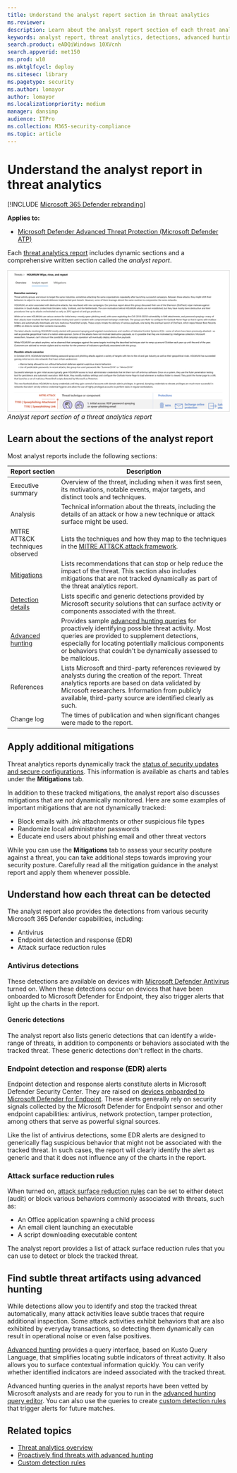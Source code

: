 ```yaml
---
title: Understand the analyst report section in threat analytics
ms.reviewer: 
description: Learn about the analyst report section of each threat analytics report. Understand how it provides information about threats, mitigations, detections, advanced hunting queries, and more.
keywords: analyst report, threat analytics, detections, advanced hunting queries, mitigations, 
search.product: eADQiWindows 10XVcnh
search.appverid: met150
ms.prod: w10
ms.mktglfcycl: deploy
ms.sitesec: library
ms.pagetype: security
ms.author: lomayor
author: lomayor
ms.localizationpriority: medium
manager: dansimp
audience: ITPro
ms.collection: M365-security-compliance 
ms.topic: article
---
```


# Understand the analyst report in threat analytics

[!INCLUDE [Microsoft 365 Defender rebranding](../../includes/microsoft-defender.md)]

**Applies to:**
- [Microsoft Defender Advanced Threat Protection (Microsoft Defender ATP)](https://go.microsoft.com/fwlink/p/?linkid=2069559)

Each [threat analytics report](threat-analytics.md) includes dynamic sections and a comprehensive written section called the _analyst report_.

![Image of the analyst report section of a threat analytics report](images/ta-analyst-report.png)
_Analyst report section of a threat analytics report_

## Learn about the sections of the analyst report
Most analyst reports include the following sections:

| Report section | Description |
|--|--|
| Executive summary | Overview of the threat, including when it was first seen, its motivations, notable events, major targets, and distinct tools and techniques. |
| Analysis | Technical information about the threats, including the details of an attack or how a new technique or attack surface might be used. | 
| MITRE ATT&CK techniques observed | Lists the techniques and how they map to the techniques in the [MITRE ATT&CK attack framework](https://attack.mitre.org/). | 
| [Mitigations](#apply-additional-mitigations) | Lists recommendations that can stop or help reduce the impact of the threat. This section also includes mitigations that are not tracked dynamically as part of the threat analytics report. |
| [Detection details](#understand-how-each-threat-can-be-detected) | Lists specific and generic detections provided by Microsoft security solutions that can surface activity or components associated with the threat. | 
| [Advanced hunting](#find-subtle-threat-artifacts-using-advanced-hunting) | Provides sample [advanced hunting queries](advanced-hunting-overview.md) for proactively identifying possible threat activity. Most queries are provided to supplement detections, especially for locating potentially malicious components or behaviors that couldn't be dynamically assessed to be malicious. | 
| References | Lists Microsoft and third-party references reviewed by analysts during the creation of the report. Threat analytics reports are based on data validated by Microsoft researchers. Information from publicly available, third-party source are identified clearly as such. | 
| Change log | The times of publication and when significant changes were made to the report. |

## Apply additional mitigations
Threat analytics reports dynamically track the [status of security updates and secure configurations](threat-analytics.md#review-list-of-mitigations-and-the-status-of-your-devices). This information is available as charts and tables under the **Mitigations** tab.

In addition to these tracked mitigations, the analyst report also discusses mitigations that are _not_ dynamically monitored. Here are some examples of important mitigations that are not dynamically tracked:

- Block emails with _.lnk_ attachments or other suspicious file types
- Randomize local administrator passwords
- Educate end users about phishing email and other threat vectors

While you can use the **Mitigations** tab to assess your security posture against a threat, you can take additional steps towards improving your security posture. Carefully read all the mitigation guidance in the analyst report and apply them whenever possible.

## Understand how each threat can be detected
The analyst report also provides the detections from various security Microsoft 365 Defender capabilities, including:

- Antivirus
- Endpoint detection and response (EDR)
- Attack surface reduction rules

### Antivirus detections
These detections are available on devices with [Microsoft Defender Antivirus](https://docs.microsoft.com/windows/security/threat-protection/microsoft-defender-antivirus/microsoft-defender-antivirus-in-windows-10) turned on. When these detections occur on devices that have been onboarded to Microsoft Defender for Endpoint, they also trigger alerts that light up the charts in the report.

#### Generic detections
The analyst report also lists generic detections that can identify a wide-range of threats, in addition to components or behaviors associated with the tracked threat. These generic detections don't reflect in the charts.

### Endpoint detection and response (EDR) alerts
Endpoint detection and response alerts constitute alerts in Microsoft Defender Security Center. They are raised on [devices onboarded to Microsoft Defender for Endpoint](onboard-configure.md). These alerts generally rely on security signals collected by the Microsoft Defender for Endpoint sensor and other endpoint capabilities: antivirus, network protection, tamper protection, among others that serve as powerful signal sources.

Like the list of antivirus detections, some EDR alerts are designed to generically flag suspicious behavior that might not be associated with the tracked threat. In such cases, the report will clearly identify the alert as generic and that it does not influence any of the charts in the report.

### Attack surface reduction rules
When turned on, [attack surface reduction rules](attack-surface-reduction.md) can be set to either detect (audit) or block various behaviors commonly associated with threats, such as:
- An Office application spawning a child process
- An email client launching an executable
- A script downloading executable content

The analyst report provides a list of attack surface reduction rules that you can use to detect or block the tracked threat.

## Find subtle threat artifacts using advanced hunting
While detections allow you to identify and stop the tracked threat automatically, many attack activities leave subtle traces that require additional inspection. Some attack activities exhibit behaviors that are also exhibited by everyday transactions, so detecting them dynamically can result in operational noise or even false positives.

[Advanced hunting](advanced-hunting-overview.md) provides a query interface, based on Kusto Query Language, that simplifies locating subtle indicators of threat activity. It also allows you to surface contextual information quickly. You can verify whether identified indicators are indeed associated with the tracked threat.

Advanced hunting queries in the analyst reports have been vetted by Microsoft analysts and are ready for you to run in the [advanced hunting query editor](https://securitycenter.windows.com/advanced-hunting). You can also use the queries to create [custom detection rules](custom-detection-rules.md) that trigger alerts for future matches.


## Related topics
- [Threat analytics overview](threat-analytics.md)
- [Proactively find threats with advanced hunting](advanced-hunting-overview.md) 
- [Custom detection rules](custom-detection-rules.md)